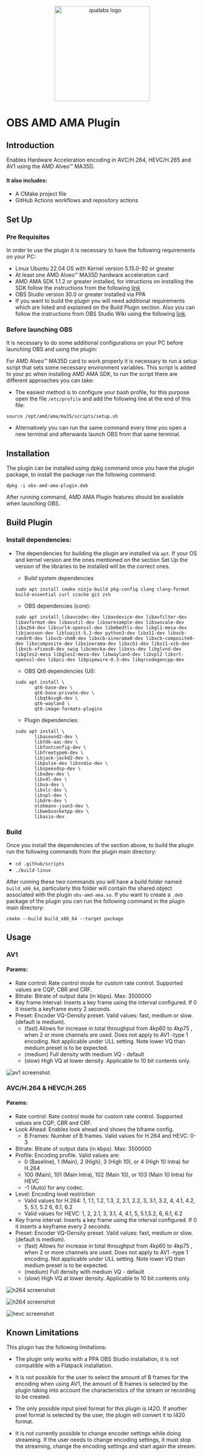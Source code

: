 <p align="center">
   <a href="https://qualabs.com" target="_blank">
      <img src="images/qualabs_logo.png" width="250" alt="qualabs logo">
   </a>
</p>

# OBS AMD AMA Plugin

## Introduction

Enables Hardware Acceleration encoding in AVC/H.264, HEVC/H.265 and AV1 using the AMD Alveo™️ MA35D.

#### It also includes:

* A CMake project file
* GitHub Actions workflows and repository actions

## Set Up

### Pre Requisites

In order to use the plugin it is necessary to have the following requirements on your PC:

* Linux Ubuntu 22.04 OS with Kernel version 5.15.0-92 or greater
* At least one AMD Alveo™️ MA35D hardware acceleration card
* AMD AMA SDK 1.1.2 or greater installed, for intructions on installing the SDK follow the instructions from the following [link](https://amd.github.io/ama-sdk/v1.1.2/getting_started_on_prem.html)
* OBS Studio version 30.0 or greater installed via PPA
* If you want to build the plugin you will need additional requirements which are listed and explained on the Build Plugin section. Also you can follow the instructions from OBS Studio Wiki using the following [link](https://github.com/obsproject/obs-studio/wiki/Build-Instructions-For-Linux).

### Before launching OBS

It is necessary to do some additional configurations on your PC before launching OBS and using the plugin:

For AMD Alveo™️ MA35D card to work properly it is necessary to run a setup script that sets some necessary environment variables. This script is added to your pc when installing AMD AMA SDK, to run the script there are different approaches you can take: 

* The easiest method is to configure your bash profile, for this purpose open the file `/etc/profile` and add the following line at the end of this file:

`source /opt/amd/ama/ma35/scripts/setup.sh`

* Alternatively you can run the same command every time you open a new terminal and afterwards launch OBS from that same terminal.

## Installation

The plugin can be installed using dpkg command once you have the plugin package, to install the package run the following command:

`dpkg -i obs-amd-ama-plugin.deb`

After running command, AMD AMA Plugin features should be available when launching OBS.

## Build Plugin

### Install dependencies: 

* The dependencies for building the plugin are installed via `apt`. If your OS and kernel version are the ones mentioned on the section Set Up the version of the libraries to be installed will be the correct ones.

    * Build system dependencies
    ```
    sudo apt install cmake ninja-build pkg-config clang clang-format build-essential curl ccache git zsh
    ```

    * OBS dependencies (core):
    ```
    sudo apt install libavcodec-dev libavdevice-dev libavfilter-dev libavformat-dev libavutil-dev libswresample-dev libswscale-dev libx264-dev libcurl4-openssl-dev libmbedtls-dev libgl1-mesa-dev libjansson-dev libluajit-5.1-dev python3-dev libx11-dev libxcb-randr0-dev libxcb-shm0-dev libxcb-xinerama0-dev libxcb-composite0-dev libxcomposite-dev libxinerama-dev libxcb1-dev libx11-xcb-dev libxcb-xfixes0-dev swig libcmocka-dev libxss-dev libglvnd-dev libgles2-mesa libgles2-mesa-dev libwayland-dev libvpl2 libsrt-openssl-dev libpci-dev libpipewire-0.3-dev libqrcodegencpp-dev
    ```

    * OBS Qt6 dependencies (UI):
    ```
    sudo apt install \
           qt6-base-dev \
           qt6-base-private-dev \
           libqt6svg6-dev \
           qt6-wayland \
           qt6-image-formats-plugins
    ```

    * Plugin dependencies:
    ```
    sudo apt install \
           libasound2-dev \
           libfdk-aac-dev \
           libfontconfig-dev \
           libfreetype6-dev \
           libjack-jackd2-dev \
           libpulse-dev libsndio-dev \
           libspeexdsp-dev \
           libudev-dev \
           libv4l-dev \
           libva-dev \
           libvlc-dev \
           libvpl-dev \
           libdrm-dev \
           nlohmann-json3-dev \
           libwebsocketpp-dev \
           libasio-dev
    ```

### Build
Once you install the dependencies of the section above, to build the plugin run the following commands from the plugin main directory:

* `cd .github/scripts`
* `./build-linux`

After running these two commands you will have a build folder named `build_x86_64`, particularly this folder will contain the shared object associated with the plugin `obs-amd-ama.so`. If you want to create a `.deb` package of the plugin you can run the following command in the plugin main directory:

`cmake --build build_x86_64 --target package`

## Usage

### AV1
#### Params:
* Rate control: Rate control mode for custom rate control. Supported values are CQP, CBR and CRF.
* Bitrate: Bitrate of output data (in kbps). Max: 3500000
* Key frame interval: Inserts a key frame using the interval configured. If 0 it inserts a keyframe every 2 seconds.
* Preset: Encoder VQ-Density preset. Valid values: fast, medium or slow. (default is medium).
  - (fast) Allows for increase in total throughput from 4kp60 to 4kp75 , when 2 or more channels are used. Does not apply to AV1 -type 1 encoding. Not applicable under ULL setting. Note lower VQ than medium preset is to be expected.
  - (medium) Full density with medium VQ - default
  - (slow) High VQ at lower density. Applicable to 10 bit contents only.

![av1 screenshot](images/av1_screenshot.png)


### AVC/H.264 & HEVC/H.265
#### Params:
* Rate control: Rate control mode for custom rate control. Supported values are CQP, CBR and CRF.
* Look Ahead: Enables look ahead and shows the bframe config.
  - B Frames: Number of B frames. Valid values for H.264 and HEVC: 0-3
* Bitrate: Bitrate of output data (in kbps). Max: 3500000
* Profile: Encoding profile. Valid values are: 
  - 0 (Baseline), 1 (Main), 2 (High), 3 (High 10), or 4 (High 10 Intra) for H.264 
  - 100 (Main), 101 (Main Intra), 102 (Main 10), or 103 (Main 10 Intra) for HEVC 
  - -1 (Auto) for any codec.
* Level: Encoding level restriction
  - Valid values for H.264: 1, 1.1, 1.2, 1.3, 2, 2.1, 2.2, 3, 3.1, 3.2, 4, 4.1, 4.2, 5, 5.1, 5.2 6, 6.1, 6.2
  - Valid values for HEVC: 1, 2, 2.1, 3, 3.1, 4, 4.1, 5, 5.1,5.2, 6, 6.1, 6.2
* Key frame interval: Inserts a key frame using the interval configured. If 0 it inserts a keyframe every 2 seconds.
* Preset: Encoder VQ-Density preset. Valid values: fast, medium or slow. (default is medium).
  - (fast) Allows for increase in total throughput from 4kp60 to 4kp75 , when 2 or more channels are used. Does not apply to AV1 -type 1 encoding. Not applicable under ULL setting. Note lower VQ than medium preset is to be expected.
  - (medium) Full density with medium VQ - default
  - (slow) High VQ at lower density. Applicable to 10 bit contents only.

![h264 screenshot](images/h264_screenshot.png)

![h264 screenshot](images/h264_look_ahead_screenshot.png)

![hevc screenshot](images/hevc_screenshot.png)

## Known Limitations

This plugin has the following limitations:

* The plugin only works with a PPA OBS Studio installation, it is not compatible with a Flatpack installation.

* It is not possible for the user to select the amount of B frames for the encoding when using AV1, the amount of B frames is selected by the plugin taking into account the characteristics of the stream or recording to be created.

* The only possible input pixel format for this plugin is I42O. If another pixel format is selected by the user, the plugin will convert it to I420 format. 

* It is not currently possible to change encoder settings while doing streaming. If the user needs to change encoding settings, it must stop the streaming, change the encoding settings and start again the stream.

